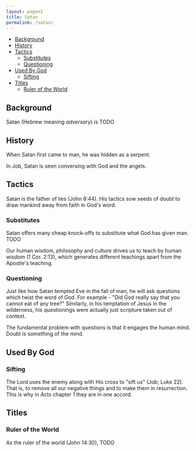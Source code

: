```yaml
---
layout: pagev2
title: Satan
permalink: /satan/
---
```

- [Background](#background)
- [History](#history)
- [Tactics](#tactics)
  - [Substitutes](#substitutes)
  - [Questioning](#questioning)
- [Used By God](#used-by-god)
  - [Sifting](#sifting)
- [Titles](#titles)
  - [Ruler of the World](#ruler-of-the-world)


## Background

Satan (Hebrew meaning *adversary*) is TODO

## History

When Satan first came to man, he was hidden as a serpent.

In Job, Satan is seen conversing with God and the angels.

## Tactics

Satan is the father of lies (John 8:44). His tactics sow seeds of doubt to draw mankind away from faith in God's word.

### Substitutes

Satan offers many cheap knock-offs to substitute what God has given man. TODO

Our human wisdom, philosophy and culture drives us to teach by human wisdom (1 Cor. 2:13), which generates different teachings apart from the Apostle's teaching.

### Questioning

Just like how Satan tempted Eve in the fall of man, he will ask questions which twist the word of God. For example - "Did God really say that you cannot eat of any tree?" Similarly, in his temptation of Jesus in the wilderness, his questionings were actually just scripture taken out of context.

The fundamental problem with questions is that it engages the human mind. Doubt is something of the mind.

## Used By God

### Sifting

The Lord uses the enemy along with His cross to "sift us" (Job; Luke 22). That is, to remove all our negative things and to make them in resurrection. This is why in Acts chapter 1 they are in one accord.

## Titles

### Ruler of the World

As the ruler of the world (John 14:30), TODO